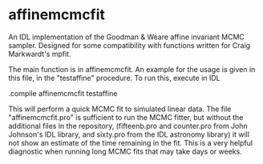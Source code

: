 # affinemcmcfit
An IDL implementation of the Goodman &amp; Weare affine invariant MCMC sampler. Designed for some compatibility with functions written for Craig Markwardt's mpfit.  

The main function is in affinemcmcfit. An example for the usage is given in this file, in the "testaffine" procedure. To run this, execute in IDL

.compile affinemcmcfit
testaffine

This will perform a quick MCMC fit to simulated linear data. The file "affinemcmcfit.pro" is sufficient to run the MCMC fitter, but without the additional files in the repository, (fifteenb.pro and counter.pro from John Johnson's IDL library, and sixty.pro from the IDL astronomy library) it will not show an estimate of the time remaining in the fit. This is a very helpful diagnostic when running long MCMC fits that may take days or weeks. 
